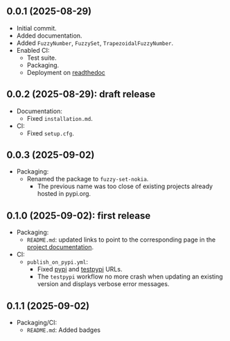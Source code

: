 ## 0.0.1 (2025-08-29)

* Initial commit.
* Added documentation.
* Added `FuzzyNumber`, `FuzzySet`, `TrapezoidalFuzzyNumber`.
* Enabled CI:
  * Test suite.
  * Packaging.
  * Deployment on [readthedoc](https://app.readthedocs.org/)

## 0.0.2 (2025-08-29): draft release

* Documentation:
  * Fixed `installation.md`.
* CI:
  * Fixed `setup.cfg`.

## 0.0.3 (2025-09-02)

* Packaging:
  * Renamed the package to `fuzzy-set-nokia`.
    * The previous name was too close of existing projects already hosted in pypi.org.

## 0.1.0 (2025-09-02): first release

* Packaging:
  * `README.md`: updated links to point to the corresponding page in the [project documentation](https://fuzzy-set.readthedocs.io/).
* CI:
  * `publish_on_pypi.yml`:
    * Fixed [pypi](https://pypi.org/p/fuzzy_set_nokia) and [testpypi](https://test.pypi.org/p/fuzzy_set_nokia) URLs.
    * The `testpypi` workflow no more crash when updating an existing version and displays verbose error messages.

## 0.1.1 (2025-09-02)

* Packaging/CI:
  * `README.md`: Added badges
